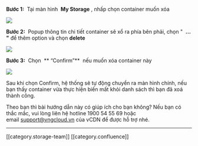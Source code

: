  **Bước 1:**  Tại màn hình  **My Storage** , nhấp chọn container muốn xóa

![](images/storage/image2020-4-7_10-49-30.png)

 **Bước 2:**  Popup thông tin chi tiết container sẽ xổ ra phía bên phải, chọn "  **... "** để thêm option và chọn  **delete** 

![](images/storage/image2020-4-7_10-51-35.png)

 **Bước 3:**  Chọn  ** “Confirm”**  nếu muốn xóa container này

![](images/storage/image2019-5-23_23-44-8.png)

Sau khi chọn Confirm, hệ thống sẽ tự động chuyển ra màn hình chính, nếu bạn thấy container vừa thực hiện biến mất khỏi danh sách thì bạn đã xoá thành công.



Theo bạn thì bài hướng dẫn này có giúp ích cho bạn không? Nếu bạn có thắc mắc, vui lòng liên hệ hotline 1900 54 55 69 hoặc email [support@vngcloud.vn](mailto:support@vinadata.vn) của vCDN để được hỗ trợ nhé.



*****

[[category.storage-team]] 
[[category.confluence]] 
